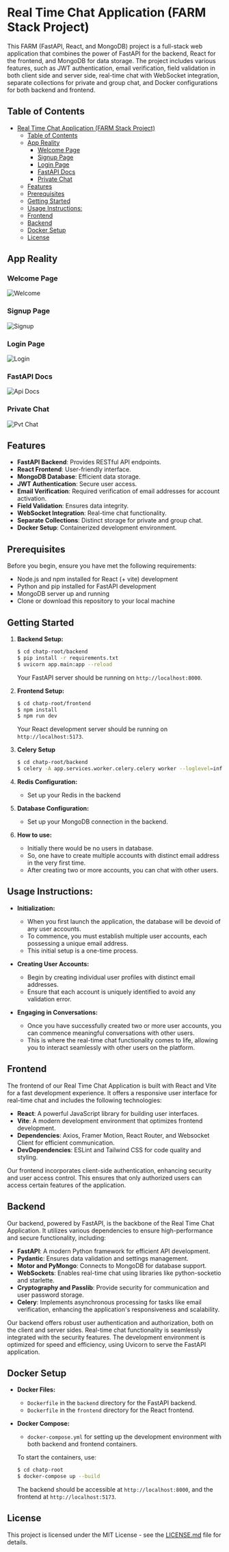 <!-- markdownlint-disable -->
<!-- This content will not be linted. -->

# Real Time Chat Application (FARM Stack Project)

This FARM (FastAPI, React, and MongoDB) project is a full-stack web application that combines the power of FastAPI for the backend, React for the frontend, and MongoDB for data storage. The project includes various features, such as JWT authentication, email verification, field validation in both client side and server side, real-time chat with WebSocket integration, separate collections for private and group chat, and Docker configurations for both backend and frontend.

## Table of Contents

- [Real Time Chat Application (FARM Stack Project)](#real-time-chat-application-farm-stack-project)
  - [Table of Contents](#table-of-contents)
  - [App Reality](#app-reality)
    - [Welcome Page](#welcome-page)
    - [Signup Page](#signup-page)
    - [Login Page](#login-page)
    - [FastAPI Docs](#fastapi-docs)
    - [Private Chat](#private-chat)
  - [Features](#features)
  - [Prerequisites](#prerequisites)
  - [Getting Started](#getting-started)
  - [Usage Instructions:](#usage-instructions)
  - [Frontend](#frontend)
  - [Backend](#backend)
  - [Docker Setup](#docker-setup)
  - [License](#license)

## App Reality

### Welcome Page

![Welcome](/chatp-root/img/welcome.png)

### Signup Page

![Signup](chatp-root/img/signup.png)

### Login Page

![Login](chatp-root/img/login.png)

### FastAPI Docs

![Api Docs](chatp-root/img/api.png)

### Private Chat

![Pvt Chat](chatp-root/img/pvt-chat.png)

## Features

-   **FastAPI Backend**: Provides RESTful API endpoints.
-   **React Frontend**: User-friendly interface.
-   **MongoDB Database**: Efficient data storage.
-   **JWT Authentication**: Secure user access.
-   **Email Verification**: Required verification of email addresses for account activation.
-   **Field Validation**: Ensures data integrity.
-   **WebSocket Integration**: Real-time chat functionality.
-   **Separate Collections**: Distinct storage for private and group chat.
-   **Docker Setup**: Containerized development environment.

## Prerequisites

Before you begin, ensure you have met the following requirements:

-   Node.js and npm installed for React (+ vite) development
-   Python and pip installed for FastAPI development
-   MongoDB server up and running
-   Clone or download this repository to your local machine

## Getting Started

1. **Backend Setup:**

    ```bash
    $ cd chatp-root/backend
    $ pip install -r requirements.txt
    $ uvicorn app.main:app --reload
    ```

    Your FastAPI server should be running on `http://localhost:8000`.

2. **Frontend Setup:**

    ```bash
    $ cd chatp-root/frontend
    $ npm install
    $ npm run dev
    ```

    Your React development server should be running on `http://localhost:5173`.

3. **Celery Setup**
    ```bash
    $ cd chatp-root/backend
    $ celery -A app.services.worker.celery.celery worker --loglevel=info
    ```
4. **Redis Configuration:**

    - Set up your Redis in the backend

5. **Database Configuration:**
    - Set up your MongoDB connection in the backend.
  
6. **How to use:**
    - Initially there would be no users in database.
    - So, one have to create multiple accounts with distinct email address in the very first time.
    - After creating two or more accounts, you can chat with other users.


## Usage Instructions:

- **Initialization:**
  - When you first launch the application, the database will be devoid of any user accounts.
  - To commence, you must establish multiple user accounts, each possessing a unique email address.
  - This initial setup is a one-time process.

- **Creating User Accounts:**
  - Begin by creating individual user profiles with distinct email addresses.
  - Ensure that each account is uniquely identified to avoid any validation error.

- **Engaging in Conversations:**
  - Once you have successfully created two or more user accounts, you can commence meaningful conversations with other users.
  - This is where the real-time chat functionality comes to life, allowing you to interact seamlessly with other users on the platform.

<!-- ## Project Structure

- **backend:** Contains the FastAPI backend code.
- **frontend:** Contains the React frontend code.
- **scripts:** Helpful scripts for development or deployment.
- **docs:** Documentation for your project. -->

<!-- ## API Endpoints

- List and describe the available API endpoints here. -->

## Frontend

The frontend of our Real Time Chat Application is built with React and Vite for a fast development experience. It offers a responsive user interface for real-time chat and includes the following technologies:

-   **React**: A powerful JavaScript library for building user interfaces.
-   **Vite**: A modern development environment that optimizes frontend development.
-   **Dependencies**: Axios, Framer Motion, React Router, and Websocket Client for efficient communication.
-   **DevDependencies**: ESLint and Tailwind CSS for code quality and styling.

Our frontend incorporates client-side authentication, enhancing security and user access control. This ensures that only authorized users can access certain features of the application.

## Backend

Our backend, powered by FastAPI, is the backbone of the Real Time Chat Application. It utilizes various dependencies to ensure high-performance and secure functionality, including:

-   **FastAPI**: A modern Python framework for efficient API development.
-   **Pydantic**: Ensures data validation and settings management.
-   **Motor and PyMongo**: Connects to MongoDB for database support.
-   **WebSockets**: Enables real-time chat using libraries like python-socketio and starlette.
-   **Cryptography and Passlib**: Provide security for communication and user password storage.
-   **Celery**: Implements asynchronous processing for tasks like email verification, enhancing the application's responsiveness and scalability.

Our backend offers robust user authentication and authorization, both on the client and server sides. Real-time chat functionality is seamlessly integrated with the security features. The development environment is optimized for speed and efficiency, using Uvicorn to serve the FastAPI application.

<!-- ## Database

- Explain how to set up and configure your MongoDB database.
- Describe the organization of collections, including separate collections for private and group chat. -->

<!-- ## WebSocket Integration

- Explain how WebSocket integration works for real-time chat.
- Describe the structure and functionality of WebSocket endpoints. -->

<!-- ## Authentication

- Explain how JWT authentication is implemented for secure user access.
- Provide details on user registration and login processes. -->

## Docker Setup

-   **Docker Files:**

    -   `Dockerfile` in the `backend` directory for the FastAPI backend.
    -   `Dockerfile` in the `frontend` directory for the React frontend.

-   **Docker Compose:**

    -   `docker-compose.yml` for setting up the development environment with both backend and frontend containers.

    To start the containers, use:

    ```bash
    $ cd chatp-root
    $ docker-compose up --build
    ```

    The backend should be accessible at `http://localhost:8000`, and the frontend at `http://localhost:5173`.

## License

This project is licensed under the MIT License - see the [LICENSE.md](LICENSE.md) file for details.

<!-- markdownlint-restore -->
<!-- This content will be linted. -->
